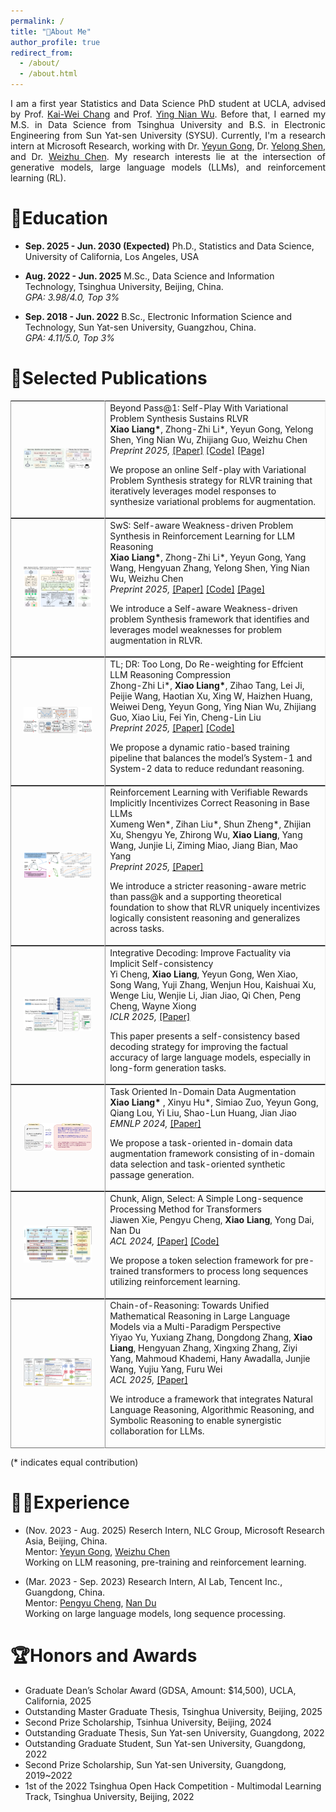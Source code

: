 ```yaml
---
permalink: /
title: "👋About Me"
author_profile: true
redirect_from: 
  - /about/
  - /about.html
---
```



<!-- I am a final-year Master's student in Data Science at Tsinghua University, advised by Prof. [Shao-Lun Huang](https://sites.google.com/view/slhuang/home). Before that, I earned my B.S. in Electronic Engineering from Sun Yat-sen University (SYSU) in 2022, under the guidance of Prof. [Yulan Guo](http://www.yulanguo.cn/). Currently I'm a research intern at Microsoft Research Asia, working with Dr. [Yeyun Gong](https://www.microsoft.com/en-us/research/people/yegong/), Dr. [Yelong Shen](https://scholar.google.com/citations?user=S6OFEFEAAAAJ&hl=en), and Dr. [Weizhu Chen](https://www.microsoft.com/en-us/research/people/wzchen/). 

My research interests lie at the intersection of generative models, large language models (LLMs), and reinforcement learning.  -->


<div style="text-align: justify;">
  I am a first year Statistics and Data Science PhD student at UCLA, advised by Prof. 
  <a href="https://web.cs.ucla.edu/~kwchang/" target="_blank">Kai-Wei Chang</a> and Prof. <a href="http://www.stat.ucla.edu/~ywu/me.html" target="_blank">Ying Nian Wu</a>. 
  Before that, I earned my M.S. in Data Science from Tsinghua University and B.S. in Electronic Engineering from Sun Yat-sen University (SYSU).
  Currently, I'm a research intern at Microsoft Research, working with 
  Dr. <a href="https://www.microsoft.com/en-us/research/people/yegong/" target="_blank">Yeyun Gong</a>, 
  Dr. <a href="https://scholar.google.com/citations?user=S6OFEFEAAAAJ&hl=en" target="_blank">Yelong Shen</a>, 
  and Dr. <a href="https://www.microsoft.com/en-us/research/people/wzchen/" target="_blank">Weizhu Chen</a>. 
  My research interests lie at the intersection of generative models, large language models (LLMs), and reinforcement learning (RL). 
  <div style="margin-top: 6px;"></div>
</div>

<div style="margin-top: 15px;"></div>

📖Education
======
- **Sep. 2025 - Jun. 2030 (Expected)** Ph.D., Statistics and Data Science, University of California, Los Angeles, USA

- **Aug. 2022 - Jun. 2025** M.Sc., Data Science and Information Technology, Tsinghua University, Beijing, China.
<br>*GPA: 3.98/4.0, Top 3%*

- **Sep. 2018 - Jun. 2022** B.Sc., Electronic Information Science and Technology, Sun Yat-sen University, Guangzhou, China.
<br>*GPA: 4.11/5.0, Top 3%*


📑Selected Publications
======
<table style="width:100%;border:0px;border-spacing:0px;border-collapse:separate;margin-right:auto;margin-left:auto;" border="1" cellspacing="0" cellpadding="10"><tbody>	

  <!--SvS-->
  <tr>
    <td style="padding:20px;width:30%;max-width:30%" align="center">
      <img style="width:100%;max-width:100%" src="../images/svs.png" alt="dise">
    </td>
    <td width="75%" valign="center">
      <papertitle>Beyond Pass@1: Self-Play With Variational Problem Synthesis Sustains RLVR</papertitle>
      <br>
      <b>Xiao Liang*</b>, Zhong-Zhi Li*, Yeyun Gong, Yelong Shen, Ying Nian Wu, Zhijiang Guo, Weizhu Chen
      <br>
      <em>Preprint 2025, </em> <a href="https://arxiv.org/abs/2508.14029">[Paper]</a> <a href="https://github.com/MasterVito/SvS">[Code]</a> <a href="https://mastervito.github.io/SvS.github.io/">[Page]</a>
      <br>
      <p> We propose an online Self-play with Variational Problem Synthesis strategy for RLVR training that iteratively leverages model responses to synthesize variational problems for augmentation.</p>
    </td>
  </tr>	

  <!--SwS-->
  <tr>
    <td style="padding:20px;width:30%;max-width:30%" align="center">
      <img style="width:100%;max-width:100%" src="../images/sws.png" alt="dise">
    </td>
    <td width="75%" valign="center">
      <papertitle>SwS: Self-aware Weakness-driven Problem Synthesis in Reinforcement Learning for LLM Reasoning</papertitle>
      <br>
      <b>Xiao Liang*</b>, Zhong-Zhi Li*, Yeyun Gong, Yang Wang, Hengyuan Zhang, Yelong Shen, Ying Nian Wu, Weizhu Chen
      <br>
      <em>Preprint 2025, </em> <a href="https://arxiv.org/abs/2506.08989">[Paper]</a> <a href="https://github.com/MasterVito/SwS">[Code]</a> <a href="https://mastervito.github.io/MasterVito.SwS.github.io/">[Page]</a>
      <br>
      <p> We introduce a Self-aware Weakness-driven problem Synthesis framework that identifies and leverages model weaknesses for problem augmentation in RLVR.</p>
    </td>
  </tr>	

  <!--TL;DR-->
  <tr>
    <td style="padding:20px;width:30%;max-width:30%" align="center">
      <img style="width:100%;max-width:100%" src="../images/tldr.png" alt="dise">
    </td>
    <td width="75%" valign="center">
      <papertitle>TL; DR: Too Long, Do Re-weighting for Effcient LLM Reasoning Compression</papertitle>
      <br>
      Zhong-Zhi Li*, <b>Xiao Liang*</b>, Zihao Tang, Lei Ji, Peijie Wang, Haotian Xu, Xing W, Haizhen Huang, Weiwei Deng, Yeyun Gong, Ying Nian Wu, Zhijiang Guo, Xiao Liu, Fei Yin, Cheng-Lin Liu
      <br>
      <em>Preprint 2025, </em> <a href="https://arxiv.org/abs/2506.02678">[Paper]</a> <a href="https://github.com/zzli2022/TLDR">[Code]</a>
      <br>
      <p> We propose a dynamic ratio-based training pipeline that balances the model’s System-1 and System-2 data to reduce redundant reasoning.</p>
    </td>
  </tr>	

  <!--CoT-Acc-Shun-->
  <tr>
    <td style="padding:20px;width:30%;max-width:30%" align="center">
      <img style="width:100%;max-width:100%" src="../images/cot-pass@k.png" alt="dise">
    </td>
    <td width="75%" valign="center">
      <papertitle>Reinforcement Learning with Verifiable Rewards Implicitly Incentivizes Correct Reasoning in Base LLMs</papertitle>
      <br>
      Xumeng Wen*, Zihan Liu*, Shun Zheng*, Zhijian Xu, Shengyu Ye, Zhirong Wu, <b>Xiao Liang</b>, Yang Wang, Junjie Li, Ziming Miao, Jiang Bian, Mao Yang
      <br>
      <em>Preprint 2025, </em> <a href="https://arxiv.org/abs/2506.14245">[Paper]</a>
      <br>
      <p> We introduce a stricter reasoning-aware metric than pass@k and a supporting theoretical foundation to show that RLVR uniquely incentivizes logically consistent reasoning and generalizes across tasks.</p>
    </td>
  </tr>	

  <!--Entity Sum-->
  <!-- <tr>
    <td style="padding:20px;width:30%;max-width:30%" align="center">
      <img style="width:100%;max-width:100%" src="../images/Entity_sum.png" alt="dise">
    </td>
    <td width="75%" valign="center">
      <papertitle>What You See Is What You Get: Entity-Aware Summarization for Reliable Sponsored Search</papertitle>
      <br>
      <b>Xiao Liang</b>, Xinyu Hu, Simiao Zuo, Jimi He, Yu Wang, Victor Ye Dong, Yeyun Gong, Kushal S. Dave, Yi Liu, Qiang Lou, Shao-Lun Huang, Jian Jiao
      <br>
      <em>NeurIPS 2024 SafeGenAi, </em> <a href="https://openreview.net/pdf?id=LWz0kw3l0b">[Paper]</a>
      <br>
      <p> We introduce a framework for generating reliable AI-driven entity-aware summaries for information retrieval in the sponsored search ads domain.</p>
    </td>
  </tr>	 -->


  <!--Integrative Decoding-->
  <tr>
    <td style="padding:20px;width:30%;max-width:30%" align="center">
      <img style="width:100%;max-width:100%" src="../images/Int_decode.png" alt="dise">
    </td>
    <td width="75%" valign="center">
      <papertitle>Integrative Decoding: Improve Factuality via Implicit Self-consistency</papertitle>
      <br>
      Yi Cheng, <b>Xiao Liang</b>, Yeyun Gong, Wen Xiao, Song Wang, Yuji Zhang, Wenjun Hou, Kaishuai Xu, Wenge Liu, Wenjie Li, Jian Jiao, Qi Chen, Peng Cheng, Wayne Xiong
      <br>
      <em> ICLR 2025, </em> <a href="https://arxiv.org/abs/2410.01556">[Paper]</a>
      <br>
      <p> This paper presents a self-consistency based decoding strategy for improving the factual accuracy of large language models, especially in long-form generation tasks.</p>
    </td>
  </tr>	


  <!--TRAIT-->
  <tr>
    <td style="padding:20px;width:30%;max-width:30%" align="center">
      <img style="width:100%;max-width:100%" src="../images/TRAIT.png" alt="dise">
    </td>
    <td width="75%" valign="center">
      <papertitle>Task Oriented In-Domain Data Augmentation</papertitle>
      <br>
      <b>Xiao Liang*</b> , Xinyu Hu*, Simiao Zuo, Yeyun Gong, Qiang Lou, Yi Liu, Shao-Lun Huang, Jian Jiao
      <br>
      <em>EMNLP 2024, </em> <a href="https://arxiv.org/pdf/2406.16694">[Paper]</a>
      <br>
      <p> We propose a task-oriented in-domain data augmentation framework consisting of in-domain data selection and task-oriented synthetic passage generation.</p>
    </td>
  </tr>	

  <!--SSLCL-->
  <!-- <tr>
    <td style="padding:20px;width:30%;max-width:30%" align="center">
      <img style="width:100%;max-width:100%" src="../images/sslcl.png" alt="dise">
    </td>
    <td width="75%" valign="center">
      <papertitle>SSLCL: An Efficient Model-Agnostic Supervised Contrastive Learning Framework for Emotion Recognition in Conversations</papertitle>
      <br>
      Tao Shi*, <b>Xiao Liang*</b>, Yaoyuan Liang, Xinyi Tong, Shao-Lun Huang
      <br>
      <em>Preprint 2023, </em> <a href="https://arxiv.org/pdf/2310.16676">[Paper]</a> <a href="https://github.com/TaoShi1998/SSLCL">[Code]</a> 
      <br>
      <p> We introduce utilizing label representations by projecting discrete labels into dense embeddings for multimodal emotion classification.</p>
    </td>
  </tr>	 -->

  <!--SimCAS-->
  <tr>
    <td style="padding:20px;width:30%;max-width:30%" align="center">
      <img style="width:100%;max-width:100%" src="../images/simcas.png" alt="dise">
    </td>
    <td width="75%" valign="center">
      <papertitle>Chunk, Align, Select: A Simple Long-sequence Processing Method for Transformers</papertitle>
      <br>
      Jiawen Xie, Pengyu Cheng, <b>Xiao Liang</b>, Yong Dai, Nan Du
      <br>
      <em>ACL 2024, </em> <a href="https://arxiv.org/pdf/2308.13191">[Paper]</a> <a href="https://github.com/xjw-nlp/SimCAS">[Code]</a> 
      <br>
      <p> We propose a token selection framework for pre-trained transformers to process long sequences utilizing reinforcement learning.</p>
    </td>
  </tr>

  <!--Chain of Reasoning-->
  <tr>
    <td style="padding:20px;width:30%;max-width:30%" align="center">
      <img style="width:100%;max-width:100%" src="../images/chain_of_reasoning.png" alt="dise">
    </td>
    <td width="75%" valign="center">
      <papertitle>Chain-of-Reasoning: Towards Unified Mathematical Reasoning in Large Language Models via a Multi-Paradigm Perspective</papertitle>
      <br>
      Yiyao Yu, Yuxiang Zhang, Dongdong Zhang, <b>Xiao Liang</b>, Hengyuan Zhang, Xingxing Zhang, Ziyi Yang, Mahmoud Khademi, Hany Awadalla, Junjie Wang, Yujiu Yang, Furu Wei
      <br>
      <em>ACL 2025, </em> <a href="https://arxiv.org/pdf/2501.11110">[Paper]</a>
      <br>
      <p> We introduce a framework that integrates Natural Language Reasoning, Algorithmic Reasoning, and Symbolic Reasoning to enable synergistic collaboration for LLMs. </p>
    </td>
  </tr>

  <!--Sigma-->
  <!-- <tr>
    <td style="padding:20px;width:30%;max-width:30%" align="center">
      <img style="width:100%;max-width:100%" src="../images/sigma.png" alt="dise">
    </td>
    <td width="75%" valign="center">
      <papertitle>SIGMA: Differential Rescaling Of Query, Key And Value For Efficient Language Models</papertitle>
      <br>
      Microsoft Research Asia Artificial Intelligence Reasoning Group
      <br>
      <em>Preprint 2025, </em> <a href="https://arxiv.org/pdf/2501.13629">[Paper]</a>
      <br>
      <p> We introduce SIGMA, an efficient large language model specialized for the system domain, empowered by a novel architecture with efficient DiffQKV attention. </p>
    </td>
  </tr> -->

</tbody></table>

<!-- **Multimodal Understanding:**
<table style="width:100%;border:0px;border-spacing:0px;border-collapse:separate;margin-right:auto;margin-left:auto;" border="1" cellspacing="0" cellpadding="10"><tbody>	
  <!--DiffusionVG-->
  <!-- <tr>
    <td style="padding:20px;width:30%;max-width:30%" align="center">
      <img style="width:100%;max-width:100%" src="../images/diffusionvg.png" alt="dise">
    </td>
    <td width="75%" valign="center">
      <papertitle>Exploring Iterative Refinement with Diffusion Models for Video Grounding</papertitle>
      <br>
      <b>Xiao Liang*</b>, Tao Shi*, Yaoyuan Liang, Te Tao, Shao-Lun Huang
      <br>
      <em>ICME 2024, </em> <a href="https://arxiv.org/pdf/2310.17189">[Paper]</a> <a href="https://github.com/MasterVito/DiffusionVG">[Code]</a> 
      <br>
      <p> We propose a novel framework with diffusion models that formulates video grounding as a conditioned generation task, enhancing predictions through iterative refinement.</p>
    </td>
  </tr>	 -->

  <!--CoSTA-->
  <!-- <tr>
    <td style="padding:20px;width:30%;max-width:30%" align="center">
      <img style="width:100%;max-width:100%" src="../images/costa.png" alt="dise">
    </td>
    <td width="75%" valign="center">
      <papertitle>CoSTA: End-to-End Comprehensive Space-Time Entanglement for Spatio-Temporal Video Grounding</papertitle>
      <br>
      Yaoyuan Liang*, <b>Xiao Liang*</b>,  Yansong Tang, Zhao Yang, Ziran Li, Jingang Wang, Wenbo Ding, Shao-Lun Huang
      <br>
      <em>AAAI 2024, </em> <a href="https://ojs.aaai.org/index.php/AAAI/article/download/28118/28240">[Paper]</a>
      <br>
      <p> We propose a framework of Comprehensive Space-Time entAnglement to densely entangle space-time multi-modal features for spatio-temporal localization.</p>
    </td>
  </tr>	 -->

  <!--unleash-then-eliminate-->
  <!-- <tr>
    <td style="padding:20px;width:30%;max-width:30%" align="center">
      <img style="width:100%;max-width:100%" src="../images/unleash-then-eliminate.png" alt="dise">
    </td>
    <td width="75%" valign="center">
      <papertitle>Unleash Region Understanding in Intermediate Layers for MLLM-based Referring Expression Generation </papertitle>
      <br>
      Yaoyuan Liang, Zhuojun Cai, Jian Xu, Guanbo Huang, Yiran Wang, <b>Xiao Liang</b>, Jiahao Liu, Ziran Li, Jingang Wang, Shao-Lun Huang    
      <br>
      <em>NeurIPS 2024, </em> <a href="https://openreview.net/pdf?id=168NLzTpw8">[Paper]</a> <a href="https://github.com/Glupayy/unleash-eliminate">[Code]</a>
      <br>
      <p> We present to elicit the latent information in intermediate layers adopt a cycle-consistency-based decoding method to alleviate hallucinations in the REG task. </p>
    </td>
  </tr> --> 
<!-- </tbody></table> -->




(* indicates equal contribution)


🧑‍💻Experience
======
- (Nov. 2023 - Aug. 2025) Reserch Intern, NLC Group, Microsoft Research Asia, Beijing, China.
<br> Mentor: [Yeyun Gong](https://www.microsoft.com/en-us/research/people/yegong/), [Weizhu Chen](https://www.microsoft.com/en-us/research/people/wzchen/)
<br> Working on LLM reasoning, pre-training and reinforcement learning.

- (Mar. 2023 - Sep. 2023) Research Intern, AI Lab, Tencent Inc., Guangdong, China.
<br> Mentor: [Pengyu Cheng](https://linear95.github.io/), [Nan Du](https://scholar.google.com/citations?hl=en&user=BO4jEkAAAAAJ)
<br> Working on large language models, long sequence processing.


🏆Honors and Awards
======
- Graduate Dean’s Scholar Award (GDSA, Amount: $14,500), UCLA, California, 2025
- Outstanding Master Graduate Thesis, Tsinghua University, Beijing, 2025
- Second Prize Scholarship, Tsinhua University, Beijing, 2024
- Outstanding Graduate Thesis, Sun Yat-sen University, Guangdong, 2022
- Outstanding Graduate Student, Sun Yat-sen University, Guangdong, 2022
- Second Prize Scholarship, Sun Yat-sen University, Guangdong, 2019~2022
- 1st of the 2022 Tsinghua Open Hack Competition - Multimodal Learning Track, Tsinghua University, Beijing, 2022